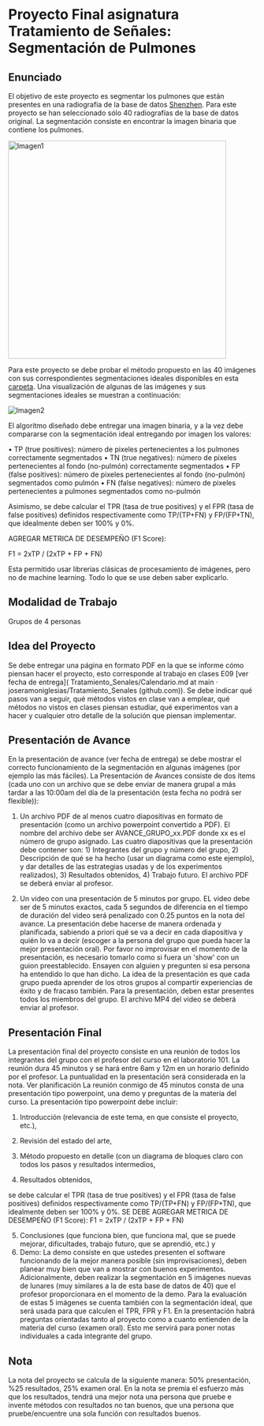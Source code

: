 # Proyecto Final asignatura Tratamiento de Señales: Segmentación de Pulmones
## Enunciado

El objetivo de este proyecto es segmentar los pulmones que están presentes en una radiografia de la base de datos [Shenzhen](https://www.ncbi.nlm.nih.gov/pmc/articles/PMC4256233/). Para este proyecto se han seleccionado sólo 40 radiografías de la base de datos original. La segmentación consiste en encontrar la imagen binaria que contiene los pulmones.

 <img width="442" alt="Imagen1" src="https://user-images.githubusercontent.com/38440709/198708359-e1be3677-19a2-4390-ae9d-9733785fb6cf.png">

Para este proyecto se debe probar el método propuesto en las 40 imágenes con sus correspondientes segmentaciones ideales disponibles en esta [carpeta](https://github.com/joseramoniglesias/Tratamiento_Senales/blob/main/Proyecto/project.zip). Una visualización de algunas de las imágenes y sus segmentaciones ideales se muestran a continuación:
 
 ![Imagen2](https://user-images.githubusercontent.com/38440709/198708512-87d5f9c0-bad8-4146-b88d-f81907fb9a24.png)
 
El algoritmo diseñado debe entregar una imagen binaria, y a la vez debe compararse con la segmentación ideal entregando por imagen los valores:

•	TP (true positives): número de pixeles pertenecientes a los pulmones correctamente segmentados
•	TN (true negatives): número de pixeles pertenecientes al fondo (no-pulmón) correctamente segmentados
•	FP (false positives): número de pixeles pertenecientes al fondo (no-pulmón) segmentados como pulmón
•	FN (false negatives): número de pixeles pertenecientes a pulmones segmentados como no-pulmón

Asimismo, se debe calcular el TPR (tasa de true positives) y el FPR (tasa de false positives) definidos respectivamente como TP/(TP+FN) y FP/(FP+TN), que idealmente deben ser 100% y 0%.

AGREGAR METRICA DE DESEMPEÑO (F1 Score):

F1 = 2xTP / (2xTP + FP + FN)

Esta permitido usar librerías clásicas de procesamiento de imágenes, pero no de machine learning. Todo lo que se use deben saber explicarlo.

## Modalidad de Trabajo
Grupos de 4 personas

## Idea del Proyecto

Se debe entregar una página en formato PDF en la que se informe cómo piensan hacer el proyecto, esto corresponde al trabajo en clases E09 [ver fecha de entrega]( Tratamiento_Senales/Calendario.md at main · joseramoniglesias/Tratamiento_Senales (github.com)). Se debe indicar qué pasos van a seguir, qué métodos vistos en clase van a emplear, qué métodos no vistos en clases piensan estudiar, qué experimentos van a hacer y cualquier otro detalle de la solución que piensan implementar.

## Presentación de Avance

En la presentación de avance (ver fecha de entrega) se debe mostrar el correcto funcionamiento de la segmentación en algunas imágenes (por ejemplo las más fáciles). La Presentación de Avances consiste de dos ítems (cada uno con un archivo que se debe enviar de manera grupal a más tardar a las 10:00am del día de la presentación (esta fecha no podrá ser flexible)):

1.	Un archivo PDF de al menos cuatro diapositivas en formato de presentación (como un archivo powerpoint convertido a PDF). El nombre del archivo debe ser AVANCE_GRUPO_xx.PDF donde xx es el número de grupo asignado. Las cuatro diapositivas que la presentación debe contener son: 1) Integrantes del grupo y número del grupo, 2) Descripción de qué se ha hecho (usar un diagrama como este ejemplo), y dar detalles de las estrategias usadas y de los experimentos realizados), 3) Resultados obtenidos, 4) Trabajo futuro. El archivo PDF se deberá enviar al profesor.

2.	Un video con una presentación de 5 minutos por grupo. EL video debe ser de 5 minutos exactos, cada 5 segundos de diferencia en el tiempo de duración del video será penalizado con 0.25 puntos en la nota del avance. La presentación debe hacerse de manera ordenada y planificada, sabiendo a priori qué se va a decir en cada diapositiva y quién lo va a decir (escoger a la persona del grupo que pueda hacer la mejor presentación oral). Por favor no improvisar en el momento de la presentación, es necesario tomarlo como si fuera un 'show' con un guion preestablecido. Ensayen con alguien y pregunten si esa persona ha entendido lo que han dicho. La idea de la presentación es que cada grupo pueda aprender de los otros grupos al compartir experiencias de éxito y de fracaso también. Para la presentación, deben estar presentes todos los miembros del grupo. El archivo MP4 del video se deberá enviar al profesor.

## Presentación Final

La presentación final del proyecto consiste en una reunión de todos los integrantes del grupo con el profesor del curso en el laboratorio 101. La reunión dura 45 minutos y se hará entre 6am y 12m en un horario definido por el profesor. La puntualidad en la presentación será considerada en la nota. Ver planificación
La reunión conmigo de 45 minutos consta de una presentación tipo powerpoint, una demo y preguntas de la materia del curso.
La presentación tipo powerpoint debe incluir:

1.	Introducción (relevancia de este tema, en que consiste el proyecto, etc.),

2.	Revisión del estado del arte,
3.	Método propuesto en detalle (con un diagrama de bloques claro con todos los pasos y resultados intermedios,

4.	Resultados obtenidos,

se debe calcular el TPR (tasa de true positives) y el FPR (tasa de false positives) definidos respectivamente como TP/(TP+FN) y FP/(FP+TN), que idealmente deben ser 100% y 0%.
SE DEBE AGREGAR METRICA DE DESEMPEÑO (F1 Score):
F1 = 2xTP / (2xTP + FP + FN)

5.	Conclusiones (que funciona bien, que funciona mal, que se puede mejorar, dificultades, trabajo futuro, que se aprendió, etc.) y
6.	Demo: La demo consiste en que ustedes presenten el software funcionando de la mejor manera posible (sin improvisaciones), deben planear muy bien que van a mostrar con buenos experimentos. Adicionalmente, deben realizar la segmentación en 5 imágenes nuevas de lunares (muy similares a la de esta base de datos de 40) que el profesor proporcionara en el momento de la demo. Para la evaluación de estas 5 imágenes se cuenta también con la segmentación ideal, que será usada para que calculen el TPR, FPR y F1.
En la presentación habrá preguntas orientadas tanto al proyecto como a cuanto entienden de la materia del curso (examen oral). Esto me servirá para poner notas individuales a cada integrante del grupo.

## Nota

La nota del proyecto se calcula de la siguiente manera: 50% presentación, %25 resultados, 25% examen oral. En la nota se premia el esfuerzo más que los resultados, tendrá una mejor nota una persona que pruebe e invente métodos con resultados no tan buenos, que una persona que pruebe/encuentre una sola función con resultados buenos.

